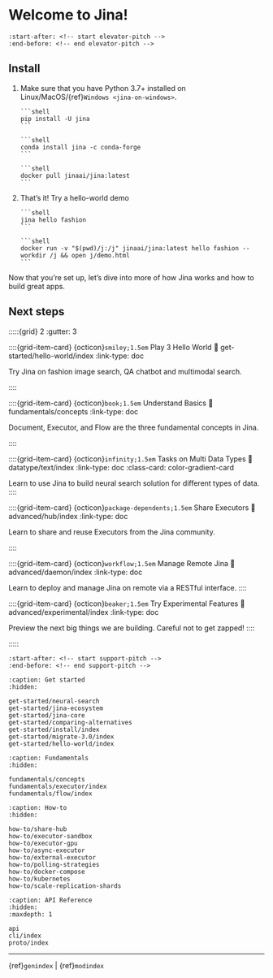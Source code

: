 # Welcome to Jina!

```{include} ../README.md
:start-after: <!-- start elevator-pitch -->
:end-before: <!-- end elevator-pitch -->
```

## Install

1. Make sure that you have Python 3.7+ installed on Linux/MacOS/{ref}`Windows <jina-on-windows>`.

    ````{tab} via PyPI
    ```shell
    pip install -U jina
    ```
    ````
    ````{tab} via Conda
    ```shell
    conda install jina -c conda-forge
    ```
    ````
    ````{tab} via Docker
    ```shell
    docker pull jinaai/jina:latest
    ```
    ````

2. That’s it! Try a hello-world demo
   ````{tab} Run natively
   ```shell
   jina hello fashion
   ```
   ````
   ````{tab} Run in Docker
   ```shell
   docker run -v "$(pwd)/j:/j" jinaai/jina:latest hello fashion --workdir /j && open j/demo.html
   ```
   ````

Now that you’re set up, let’s dive into more of how Jina works and how to build great apps.

## Next steps

:::::{grid} 2
:gutter: 3


::::{grid-item-card} {octicon}`smiley;1.5em` Play 3 Hello World
:link: get-started/hello-world/index
:link-type: doc

Try Jina on fashion image search, QA chatbot and multimodal search.

::::

::::{grid-item-card} {octicon}`book;1.5em` Understand Basics
:link: fundamentals/concepts
:link-type: doc

Document, Executor, and Flow are the three fundamental concepts in Jina.

::::

::::{grid-item-card} {octicon}`infinity;1.5em` Tasks on Multi Data Types
:link: datatype/text/index
:link-type: doc
:class-card: color-gradient-card

Learn to use Jina to build neural search solution for different types of data.
::::

::::{grid-item-card} {octicon}`package-dependents;1.5em` Share Executors
:link: advanced/hub/index
:link-type: doc

Learn to share and reuse Executors from the Jina community.

::::


::::{grid-item-card} {octicon}`workflow;1.5em`  Manage Remote Jina 
:link: advanced/daemon/index
:link-type: doc

Learn to deploy and manage Jina on remote via a RESTful interface.
::::




::::{grid-item-card} {octicon}`beaker;1.5em` Try Experimental Features
:link: advanced/experimental/index
:link-type: doc

Preview the next big things we are building. Careful not to get zapped!
::::


:::::

```{include} ../README.md
:start-after: <!-- start support-pitch -->
:end-before: <!-- end support-pitch -->
```

```{toctree}
:caption: Get started
:hidden:

get-started/neural-search
get-started/jina-ecosystem
get-started/jina-core
get-started/comparing-alternatives
get-started/install/index
get-started/migrate-3.0/index
get-started/hello-world/index
```

```{toctree}
:caption: Fundamentals
:hidden:

fundamentals/concepts
fundamentals/executor/index
fundamentals/flow/index
```

```{toctree}
:caption: How-to
:hidden:

how-to/share-hub
how-to/executor-sandbox
how-to/executor-gpu
how-to/async-executor
how-to/external-executor
how-to/polling-strategies
how-to/docker-compose
how-to/kubernetes
how-to/scale-replication-shards
```


```{toctree}
:caption: API Reference
:hidden:
:maxdepth: 1

api
cli/index
proto/index
```


---
{ref}`genindex` | {ref}`modindex`

